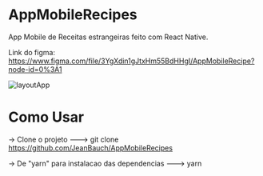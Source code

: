 # AppMobileRecipes
App Mobile de Receitas estrangeiras feito com React Native.

Link do figma: https://www.figma.com/file/3YgXdin1gJtxHm55BdHHgI/AppMobileRecipe?node-id=0%3A1

![layoutApp](https://user-images.githubusercontent.com/61170558/112709448-8441a580-8e98-11eb-95ce-d4830847644e.PNG)

# Como Usar
-> Clone o projeto
---> git clone https://github.com/JeanBauch/AppMobileRecipes

-> De "yarn" para instalacao das dependencias
---> yarn

